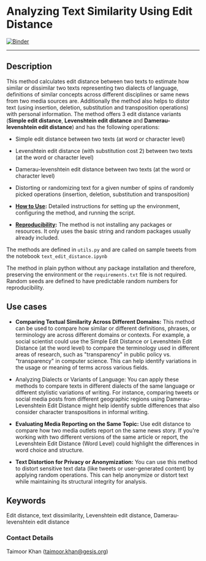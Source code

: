 # Analyzing Text Similarity Using Edit Distance

[![Binder](https://mybinder.org/badge_logo.svg)](https://notebooks.gesis.org/binder/v2/gh/taimoorkhan-nlp/text_edit_distance_similarity/HEAD?labpath=text_edit_distance_similarity.ipynb)

---
## Description
This method calculates edit distance between two texts to estimate how similar or dissimilar two texts representing two dialects of language, definitions of similar concepts across different disciplines or same news from two media sources are. Additionally the method also helps to distor text (using insertion, deletion, substitution and transposition operations) with personal information.
The method offers 3 edit distance variants (__Simple edit distance__, __Levenshtein edit distance__ and __Damerau-levenshtein edit distance__) and has the following operations:

- Simple edit distance between two texts (at word or character level)
- Levenshtein edit distance (with substitution cost 2) between two texts (at the word or character level)
- Damerau-levenshtein edit distance between two texts (at the word or character level)
- Distorting or randomizing text for a given number of spins of randomly picked operations (insertion, deletion, substitution and transposition)

- **[How to Use](https://github.com/taimoorkhan-nlp/text_edit_distance_similarity/blob/main/how_to_use.md):** Detailed instructions for setting up the environment, configuring the method, and running the script.
- **[Reproducibility](https://github.com/taimoorkhan-nlp/text_edit_distance_similarity/blob/main/reproducibility.md):** The method is not installing any packages or resources. It only uses the basic string and random packages usually already included.

The methods are defined in `utils.py` and are called on sample tweets from the notebook `text_edit_distance.ipynb`

The method in plain python without any package installation and therefore, preserving the environment or the `requirements.txt` file is not required. Random seeds are defined to have predictable random numbers for reproducibility.

## Use cases
- __Comparing Textual Similarity Across Different Domains:__ This method can be used to compare how similar or different definitions, phrases, or terminology are across different domains or contexts. For example, a social scientist could use the Simple Edit Distance or Levenshtein Edit Distance (at the word level) to compare the terminology used in different areas of research, such as "transparency" in public policy vs. "transparency" in computer science. This can help identify variations in the usage or meaning of terms across various fields.
- Analyzing Dialects or Variants of Language: You can apply these methods to compare texts in different dialects of the same language or different stylistic variations of writing. For instance, comparing tweets or social media posts from different geographic regions using Damerau-Levenshtein Edit Distance might help identify subtle differences that also consider character transpositions in informal writing.

- __Evaluating Media Reporting on the Same Topic:__ Use edit distance to compare how two media outlets report on the same news story. If you're working with two different versions of the same article or report, the Levenshtein Edit Distance (Word Level) could highlight the differences in word choice and structure.

- __Text Distortion for Privacy or Anonymization:__ You can use this method to distort sensitive text data (like tweets or user-generated content) by applying random operations. This can help anonymize or distort text while maintaining its structural integrity for analysis.

## Keywords
Edit distance, text dissimilarity, Levenshtein edit distance, Damerau-levenshtein edit distance

### Contact Details
Taimoor Khan (taimoor.khan@gesis.org)

